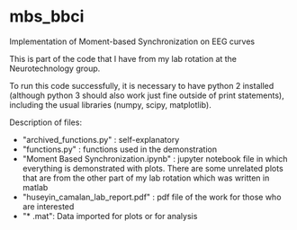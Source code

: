 # mbs_bbci
Implementation of Moment-based Synchronization on EEG curves

This is part of the code that I have from my lab rotation at the Neurotechnology group.

To run this code successfully, it is necessary to have python 2 installed (although python 3 should also work just fine outside of print statements), including the usual libraries (numpy, scipy, matplotlib).

Description of files:

- "archived_functions.py" : self-explanatory
- "functions.py" : functions used in the demonstration
- "Moment Based Synchronization.ipynb" : jupyter notebook file in which everything is demonstrated with plots. There are some unrelated plots that are from the other part of my lab rotation which was written in matlab
- "huseyin_camalan_lab_report.pdf" : pdf file of the work for those who are interested
- "* .mat": Data imported for plots or for analysis
